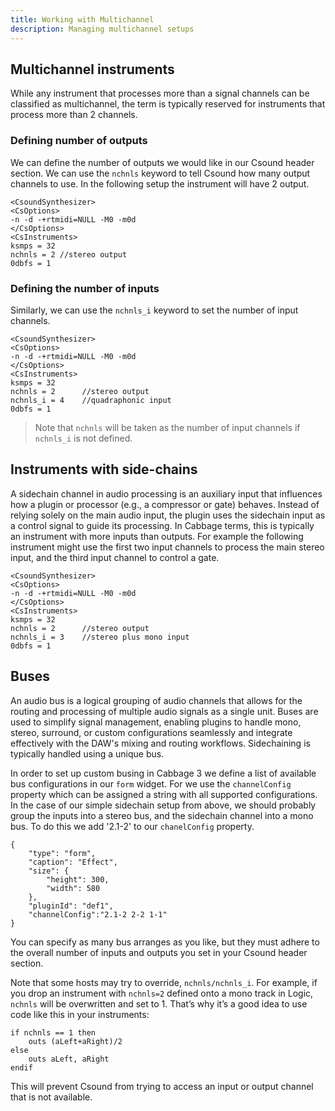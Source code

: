 ```yaml
---
title: Working with Multichannel
description: Managing multichannel setups
---
```


## Multichannel instruments

While any instrument that processes more than a signal channels can be classified as multichannel, the term is typically reserved for instruments that process more than 2 channels. 

### Defining number of outputs 

We can define the number of outputs we would like in our Csound header section. We can use the `nchnls` keyword to tell Csound how many output channels to use. In the following setup the instrument will have 2 output. 

```
<CsoundSynthesizer>
<CsOptions>
-n -d -+rtmidi=NULL -M0 -m0d 
</CsOptions>
<CsInstruments>
ksmps = 32
nchnls = 2 //stereo output 
0dbfs = 1
```

### Defining the number of inputs

Similarly, we can use the `nchnls_i` keyword to set the number of input channels. 

```
<CsoundSynthesizer>
<CsOptions>
-n -d -+rtmidi=NULL -M0 -m0d 
</CsOptions>
<CsInstruments>
ksmps = 32
nchnls = 2      //stereo output 
nchnls_i = 4    //quadraphonic input
0dbfs = 1
```

> Note that `nchnls` will be taken as the number of input channels if `nchnls_i` is not defined. 

## Instruments with side-chains 

A sidechain channel in audio processing is an auxiliary input that influences how a plugin or processor (e.g., a compressor or gate) behaves. Instead of relying solely on the main audio input, the plugin uses the sidechain input as a control signal to guide its processing. In Cabbage terms, this is typically an instrument with more inputs than outputs. For example the following instrument might use the first two input channels to process the main stereo input, and the third input channel to control a gate.

```
<CsoundSynthesizer>
<CsOptions>
-n -d -+rtmidi=NULL -M0 -m0d 
</CsOptions>
<CsInstruments>
ksmps = 32
nchnls = 2      //stereo output 
nchnls_i = 3    //stereo plus mono input
0dbfs = 1
```


## Buses

An audio bus is a logical grouping of audio channels that allows for the routing and processing of multiple audio signals as a single unit. Buses are used to simplify signal management, enabling plugins to handle mono, stereo, surround, or custom configurations seamlessly and integrate effectively with the DAW's mixing and routing workflows. Sidechaining is typically handled using a unique bus. 

In order to set up custom busing in Cabbage 3 we define a list of available bus configurations in our `form` widget. For we use the `channelConfig` property which can be assigned a string with all supported configurations. In the case of our simple sidechain setup from above, we should probably group the inputs into a stereo bus, and the sidechain channel into a mono bus. To do this we add '2.1-2' to our `chanelConfig` property. 

```
{
    "type": "form",
    "caption": "Effect",
    "size": {
        "height": 300,
        "width": 580
    },
    "pluginId": "def1",
    "channelConfig":"2.1-2 2-2 1-1"
}
```

You can specify as many bus arranges as you like, but they must adhere to the overall number of inputs and outputs you set in your Csound header section. 

Note that some hosts may try to override, `nchnls/nchnls_i`. For example, if you drop an instrument with `nchnls=2` defined onto a mono track in Logic, `nchnls` will be overwritten and set to 1. That’s why it’s a good idea to use code like this in your instruments:

```
if nchnls == 1 then
    outs (aLeft+aRight)/2
else
	outs aLeft, aRight
endif
```

This will prevent Csound from trying to access an input or output channel that is not available.  